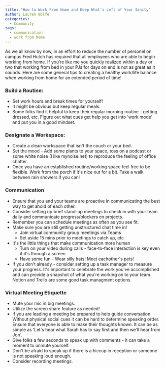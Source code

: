 ```yaml
---
title: "How to Work From Home and Keep What's Left of Your Sanity"
author: Lauren Wolfe 
categories: 
  - Community
tags:
  - communication
  - work from home
---
```


As we all know by now, in an effort to reduce the number of personel on campus Fred Hutch has required that all employees who are able to begin working from home. If you're like me you quickly realized within a day or two that working from bed in your PJs for days on end is not as great as it sounds. Here are some general tips to creating a healthy work/life balance when working from home for an extended period of time!

### Build a Routine:
  * Set work hours and break times for yourself!
  * It might be obvious but keep regular meals.
  * Some folks find it helpful to keep their regular morning routine - getting dressed, etc. Figure out what cues get help you get into 'work mode' and put you in a good mindset.

### Designate a Workspace:
  * Create a clean workspace that isn't the couch or your bed.
  * Set the mood - Add some plants to your space, toss on a podcast or some white noise (I like mynoise.net) to reproduce the feeling of office chatter.
  * Once you have an established routine/working space feel free to be flexible. Work from the porch if it's nice out for a bit. Take a walk between rain showers if you can!

### Communication
  * Ensure that you and your teams are proactive in communicating the best way to get ahold of each other.
  * Consider setting up brief stand-up meetings to check in with your team daily and communicate progress/blockers on projects.
  * Remember you can schedule meetings as often as you see fit.
  * Make sure you are still getting unstructured chat time in!
    * Join virtual community group meetings via Teams
    * Set aside 15 mins prior to meetings to catch up, etc
  * It's the little things that make communication more human
    * Turn on your video during calls - face-to-face interaction is key even if it's through a screen
    * Have some fun - Wear silly hats! Meet eachother's pets!
  * If you don't already - consider setting up a task manager to measure your progress. It's important to celebrate the work you've accomplished and can provide a snapshot of what you're working on to your team. Notion and Trello are some good task managment options.

### Virtual Meeting Etiquette
  * Mute your mic in big meetings.
  * Utilize the screen share feature as needed!
  * If you are leading a meeting be prepared to help guide conversation. Without physical social cues it can be hard to determine speaking order. Ensure that everyone is able to make their thoughts known. It can be as simple as 'Let's hear what Sarah has to say first and then we'll hear from Jon'.
  * Give folks a few seconds to speak up with comments - it can take a moment to unmute yourself.
  * Don't be afraid to speak up if there is a hiccup in reception or someone is not speaking loud enough.
  * Consider recording meetings.

  